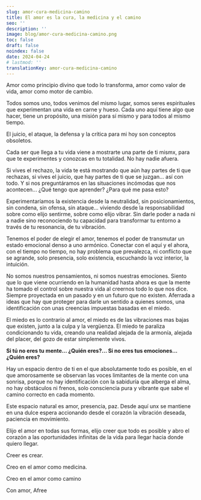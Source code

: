 ```yaml
---
slug: amor-cura-medicina-camino
title: El amor es la cura, la medicina y el camino
seo: ''
description: ''
image: blog/amor-cura-medicina-camino.png
toc: false
draft: false
noindex: false
date: 2024-04-24
# lastmod: ''
translationKey: amor-cura-medicina-camino
---
```


Amor como principio divino que todo lo transforma, amor como valor de vida, amor como motor de cambio.

Todos somos uno, todos venimos del mismo lugar, somos seres espirituales que experimentan una vida en carne y hueso. Cada uno aquí tiene algo que hacer, tiene un propósito, una misión para sí mismo y para todos al mismo tiempo.

El juicio, el ataque, la defensa y la crítica para mi hoy son conceptos obsoletos.

Cada ser que llega a tu vida viene a mostrarte una parte de ti mismx, para que te experimentes y conozcas en tu totalidad. No hay nadie afuera.

Si vives el rechazo, la vida te está mostrando que aún hay partes de ti que rechazas, si vives el juicio, que hay partes de ti que se juzgan... así con todo. Y si nos preguntáramos en las situaciones incómodas que nos acontecen... ¿Qué tengo que aprender? ¿Para qué me pasa esto?

Experimentaríamos la existencia desde la neutralidad, sin posicionamientos, sin condena, sin ofensa, sin ataque... viviendo desde la responsabilidad sobre como elijo sentirme, sobre como elijo vibrar. Sin darle poder a nada ni a nadie sino reconociendo tu capacidad para transformar tu entorno a través de tu resonancia, de tu vibración.

Tenemos el poder de elegir el amor, tenemos el poder de transmutar un estado emocional denso a uno armónico. Conectar con el aquí y el ahora, con el tiempo no tiempo,
no hay problema que prevalezca, ni conflicto que se agrande, solo presencia, solo existencia, escuchando la voz interior, la intuición.

No somos nuestros pensamientos, ni somos nuestras emociones. Siento que lo que viene ocurriendo en la humanidad hasta ahora es que la mente ha tomado el control
sobre nuestra vida al creernos todo lo que nos dice. Siempre proyectada en un pasado y en un futuro que no existen. Aferrada a ideas que hay que proteger para darle un sentido a quienes somos, una identificación con unas creencias impuestas basadas en el miedo.

El miedo es lo contrario al amor, el miedo es de las vibraciones mas bajas que existen, junto a la culpa y la vergüenza. El miedo te paraliza condicionando tu vida, creando una realidad alejada de la armonía, alejada del placer, del gozo de estar simplemente vivos.

**Si tú no eres tu mente... ¿Quién eres?... Si no eres tus emociones... ¿Quién eres?**

Hay un espacio dentro de ti en el que absolutamente todo es posible, en el que amorosamente se observan las voces limitantes de la mente con una sonrisa, porque no hay identificación con la sabiduría que alberga el alma, no hay obstáculos ni frenos, solo consciencia pura y vibrante que sabe el camino correcto en cada momento.

Este espacio natural es amor, presencia, paz. Desde aquí unx se mantiene en una dulce espera accionando desde el corazón la vibración deseada, paciencia en movimiento.

Elijo el amor en todas sus formas, elijo creer que todo es posible y abro el corazón a las oportunidades infinitas de la vida para llegar hacia donde quiero llegar.

Creer es crear.

Creo en el amor como medicina.

Creo en el amor como camino

Con amor, Afree
